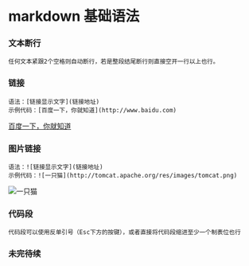 # markdown 基础语法

### 文本断行  
	任何文本紧跟2个空格则自动断行，若是整段结尾断行则直接空开一行以上也行。

### 链接
	语法：[链接显示文字](链接地址)
	示例代码：[百度一下，你就知道](http://www.baidu.com)
[百度一下，你就知道](http://www.baidu.com)

### 图片链接
	语法：![链接显示文字](链接地址)
	示例代码：![一只猫](http://tomcat.apache.org/res/images/tomcat.png)
![一只猫](http://tomcat.apache.org/res/images/tomcat.png)

### 代码段
	代码段可以使用反单引号（Esc下方的按键），或者直接将代码段缩进至少一个制表位也行

### 未完待续